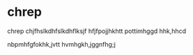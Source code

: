# chrep
chrep
chjfhslkdhfslkdhflksjf
hfjfpojjhkhtt
pottimhggd hhk,hhcd

nbpmhfgfokhk,jvtt
hvmhgkh,jggnfhg;j
